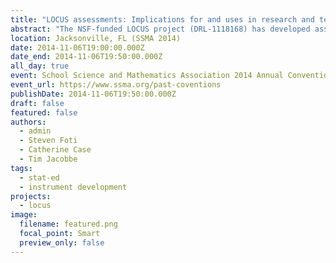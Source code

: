 ```yaml
---
title: "LOCUS assessments: Implications for and uses in research and teaching"
abstract: "The NSF-funded LOCUS project (DRL-1118168) has developed assessments to measure conceptual understanding in statistics, different from the procedural knowledge commonly assessed. This session provides a brief description of the development of the assessments, which are aligned with the GAISE framework and CCSS-M, and a number of representative sample items. Since statistics is a tool utilized in scientific exploration, LOCUS has implications for research and teaching of mathematics and science. This session will also highlight how sample items can be used in professional development with teachers."
location: Jacksonville, FL (SSMA 2014)
date: 2014-11-06T19:00:00.000Z
date_end: 2014-11-06T19:50:00.000Z
all_day: true
event: School Science and Mathematics Association 2014 Annual Convention
event_url: https://www.ssma.org/past-coventions
publishDate: 2014-11-06T19:50:00.000Z
draft: false
featured: false
authors:
  - admin
  - Steven Foti
  - Catherine Case
  - Tim Jacobbe
tags:
  - stat-ed
  - instrument development
projects:
  - locus
image:
  filename: featured.png
  focal_point: Smart
  preview_only: false
---
```


